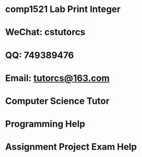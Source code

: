 # comp1521 Lab Print Integer
# WeChat: cstutorcs

# QQ: 749389476

# Email: tutorcs@163.com

# Computer Science Tutor

# Programming Help

# Assignment Project Exam Help
